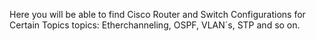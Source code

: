 Here you will be able to find Cisco Router and Switch Configurations for Certain Topics
topics: Etherchanneling, OSPF, VLAN´s, STP and so on.
